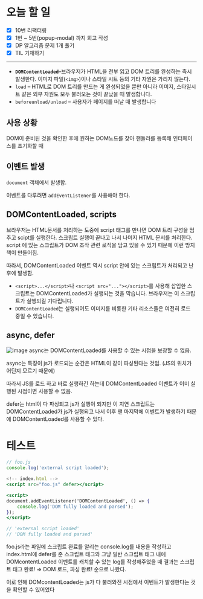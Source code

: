 # 오늘 할 일

- [x]  10번 리팩터링
- [x]  1번 ~ 5번(popup-modal) 까지 회고 작성
- [x]  DP 알고리즘 문제 1개 풀기
- [x]  TIL 기재하기

---


- ****`DOMContentLoaded`****–브라우저가 HTML을 전부 읽고  DOM 트리를 완성하는 즉시 발생한다. 이미지 파일(`<img>`)이나 스타일 시트 등의 기타 자원은 가리지 않는다.
- `load` – HTML로 DOM 트리를 만드는 게 완성되었을 뿐만 아니라 이미지, 스타일시트 같은 외부 자원도 모두 불러오는 것이 끝났을 때 발생합니다.
- `beforeunload/unload` – 사용자가 페이지를 떠날 때 발생합니다

## 사용 상황

DOM이 준비된 것을 확인한 후에 원하는 DOM노드를 찾아 핸들러를 등록해 인터페이스를 초기화할 때 

## 이벤트 발생

`document` 객체에서 발생함.

이벤트를 다루려면 `addEventListener`를 사용해야 한다. 

## ****DOMContentLoaded, scripts****

브라우저는 HTML문서를 처리하는 도중에 script 태그를 만나면 DOM 트리 구성을 멈추고 scipt를 실행한다. 스크립트 실행이 끝나고 나서 나머지 HTML 문서를 처리한다. script 에 있는 스크립트가 DOM 조작 관련 로직을 담고 있을 수 있기 때문에 이런 방지책이 만들어짐. 

따라서, DOMContentLoaded 이벤트 역시 script 안에 있는 스크립트가 처리되고 난 후에 발생함.

- `<script>...</script>`나 `<script src="..."></script>`를 사용해 삽입한 스크립트는 DOMContentLoaded가 실행되는 것을 막습니다. 브라우저는 이 스크립트가 실행되길 기다립니다.
- `DOMContentLoaded`는 실행되어도 이미지를 비롯한 기타 리소스들은 여전히 로드 중일 수 있습니다.

## async, defer

![image](https://user-images.githubusercontent.com/27201591/191496273-f1e78a5d-41f7-4a4b-bb82-7fbc51eb22c5.png)
async는 DOMContentLoaded를 사용할 수 있는 시점을 보장할 수 없음. 

async는 특징이 js가 로드되는 순간은 HTML이 같이 파싱된다는 것임. (JS의 위치가 어딘지 모르기 때문에) 

따라서 JS를 로드 하고 바로 실행하긴 하는데 DOMContentLoaded 이벤트가 이미 실행된 시점이면 사용할 수 없음. 

defer는 html이 다 파싱되고 js가 실행이 되지만 이 지연 스크립트는  DOMContentLoaded가 js가 실행되고 나서 이후 맨 마지막에 이벤트가 발생하기 때문에 DOMContentLoaded를 사용할 수 있다.

# 테스트

```jsx
// foo.js
console.log('external script loaded');
```

```jsx
<!-- index.html -->
<script src="foo.js" defer></script>

<script>
document.addEventListener('DOMContentLoaded', () => {
    console.log('DOM fully loaded and parsed');
});
</script>
```

```jsx
// 'external script loaded'
// 'DOM fully loaded and parsed'
```

foo.js라는 파일에 스크립트 완료를 알리는 console.log를  내용을 작성하고 index.html에 defer를 준 스크립트 태그와 그냥 일반 스크립트 태그 내에 DOMcontentLoaded 이벤트를 캐치할 수 있는 log를 작성해주었을 때  결과는 스크립트 태그 완료! ⇒ DOM 로드, 파싱 완료! 순으로 나왔다. 

이로 인해 DOMcontentLoaded는 js가 다 불러와진 시점에서 이벤트가 발생한다는 것을 확인할 수 있어었다
